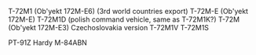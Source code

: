 T-72M1 (Ob'yekt 172M-E6) (3rd world countries export)
T-72M-E (Ob'yekt 172M-E)
T-72M1D (polish command vehicle, same as T-72M1K?)
T-72M (Ob'yekt 172M-E3) Czechoslovakia version
T-72M1V
T-72M1S

PT-91Z Hardy
M-84ABN
